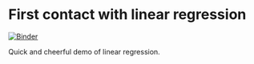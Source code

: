 # First contact with linear regression  

[![Binder](https://mybinder.org/badge_logo.svg)](https://mybinder.org/v2/gh/knservis/lr-first-contact/master?filepath=LR_first_contact.ipynb)

Quick and cheerful demo of linear regression. 
